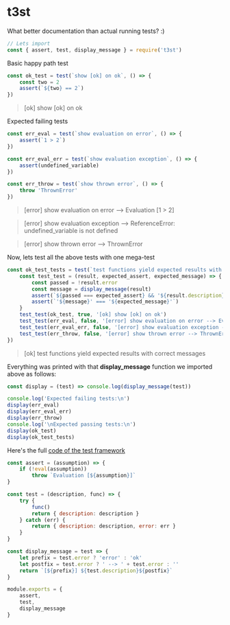 # t3st
What better documentation than actual running tests? :)
```javascript
// Lets import
const { assert, test, display_message } = require('t3st')
```
Basic happy path test

```javascript
const ok_test = test(`show [ok] on ok`, () => {
    const two = 2
    assert(`${two} == 2`)
})
```
 > [ok] show [ok] on ok

Expected failing tests

```javascript
const err_eval = test(`show evaluation on error`, () => {
    assert(`1 > 2`)
})

const err_eval_err = test(`show evaluation exception`, () => {
    assert(undefined_variable)
})

const err_throw = test(`show thrown error`, () => {
    throw 'ThrownError'
})
```

 > [error] show evaluation on error --> Evaluation [1 > 2]

 > [error] show evaluation exception --> ReferenceError: undefined_variable is not defined

 > [error] show thrown error --> ThrownError

Now, lets test all the above tests with one mega-test

```javascript
const ok_test_tests = test(`test functions yield expected results with correct messages`, () => {
    const test_test = (result, expected_assert, expected_message) => {
        const passed = !result.error
        const message = display_message(result)
        assert(`${passed === expected_assert} && '${result.description}'`)
        assert(`'${message}' === '${expected_message}'`)
    }
    test_test(ok_test, true, '[ok] show [ok] on ok')
    test_test(err_eval, false, '[error] show evaluation on error --> Evaluation [1 > 2]')
    test_test(err_eval_err, false, '[error] show evaluation exception --> ReferenceError: undefined_variable is not defined')
    test_test(err_throw, false, '[error] show thrown error --> ThrownError')
})
```
 > [ok] test functions yield expected results with correct messages

Everything was printed with that **display_message** function we imported above as follows:

```javascript
const display = (test) => console.log(display_message(test))

console.log('Expected failing tests:\n')
display(err_eval)
display(err_eval_err)
display(err_throw)
console.log('\nExpected passing tests:\n')
display(ok_test)
display(ok_test_tests)
```

Here's the full [code  of the test framework](https://github.com/devmachiine/npm-t3st/blob/master/index.js)

```javascript
const assert = (assumption) => {
    if (!eval(assumption))
        throw `Evaluation [${assumption}]`
}

const test = (description, func) => {
    try {
        func()
        return { description: description }
    } catch (err) {
        return { description: description, error: err }
    }
}

const display_message = test => {
    let prefix = test.error ? 'error' : 'ok'
    let postfix = test.error ? ' --> ' + test.error : ''
    return `[${prefix}] ${test.description}${postfix}`
}

module.exports = {
    assert,
    test,
    display_message
}
```


